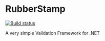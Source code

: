 RubberStamp
=================
[![Build status](https://ci.appveyor.com/api/projects/status/h3nh3ibim15910ak/branch/master?svg=true)](https://ci.appveyor.com/project/chriswalpen/rubberstamp/branch/master)

A very simple Validation Framework for .NET
